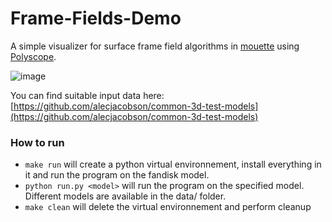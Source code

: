 # Frame-Fields-Demo

A simple visualizer for surface frame field algorithms in [mouette](https://github.com/GCoiffier/mouette) using [Polyscope](https://polyscope.run/).

![image](https://github.com/GCoiffier/Frame-Fields-Demo/assets/20912374/c806c28f-1bd4-4dcd-af27-18700c9eeb3b)


You can find suitable input data here: [https://github.com/alecjacobson/common-3d-test-models](https://github.com/alecjacobson/common-3d-test-models)

### How to run
- `make run` will create a python virtual environnement, install everything in it and run the program on the fandisk model.
- `python run.py <model>` will run the program on the specified model. Different models are available in the data/ folder.
- `make clean` will delete the virtual environnement and perform cleanup
